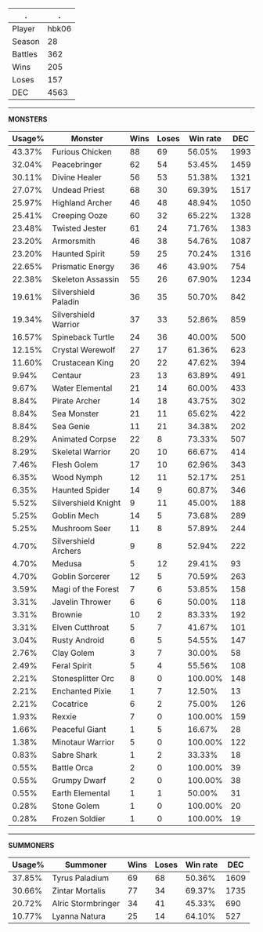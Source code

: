 .|.
|-|-
Player|hbk06
Season|28
Battles|362
Wins|205
Loses|157
DEC|4563

---
**MONSTERS**

Usage%|Monster|Wins|Loses|Win rate|DEC|
-|-|-|-|-|-|
43.37%|Furious Chicken|88|69|56.05%|1993|
32.04%|Peacebringer|62|54|53.45%|1459|
30.11%|Divine Healer|56|53|51.38%|1321|
27.07%|Undead Priest|68|30|69.39%|1517|
25.97%|Highland Archer|46|48|48.94%|1050|
25.41%|Creeping Ooze|60|32|65.22%|1328|
23.48%|Twisted Jester|61|24|71.76%|1383|
23.20%|Armorsmith|46|38|54.76%|1087|
23.20%|Haunted Spirit|59|25|70.24%|1316|
22.65%|Prismatic Energy|36|46|43.90%|754|
22.38%|Skeleton Assassin|55|26|67.90%|1234|
19.61%|Silvershield Paladin|36|35|50.70%|842|
19.34%|Silvershield Warrior|37|33|52.86%|859|
16.57%|Spineback Turtle|24|36|40.00%|500|
12.15%|Crystal Werewolf|27|17|61.36%|623|
11.60%|Crustacean King|20|22|47.62%|394|
9.94%|Centaur|23|13|63.89%|491|
9.67%|Water Elemental|21|14|60.00%|433|
8.84%|Pirate Archer|14|18|43.75%|302|
8.84%|Sea Monster|21|11|65.62%|422|
8.84%|Sea Genie|11|21|34.38%|202|
8.29%|Animated Corpse|22|8|73.33%|507|
8.29%|Skeletal Warrior|20|10|66.67%|414|
7.46%|Flesh Golem|17|10|62.96%|343|
6.35%|Wood Nymph|12|11|52.17%|251|
6.35%|Haunted Spider|14|9|60.87%|346|
5.52%|Silvershield Knight|9|11|45.00%|188|
5.25%|Goblin Mech|14|5|73.68%|289|
5.25%|Mushroom Seer|11|8|57.89%|244|
4.70%|Silvershield Archers|9|8|52.94%|222|
4.70%|Medusa|5|12|29.41%|93|
4.70%|Goblin Sorcerer|12|5|70.59%|263|
3.59%|Magi of the Forest|7|6|53.85%|158|
3.31%|Javelin Thrower|6|6|50.00%|118|
3.31%|Brownie|10|2|83.33%|192|
3.31%|Elven Cutthroat|5|7|41.67%|101|
3.04%|Rusty Android|6|5|54.55%|147|
2.76%|Clay Golem|3|7|30.00%|58|
2.49%|Feral Spirit|5|4|55.56%|108|
2.21%|Stonesplitter Orc|8|0|100.00%|148|
2.21%|Enchanted Pixie|1|7|12.50%|13|
2.21%|Cocatrice|6|2|75.00%|126|
1.93%|Rexxie|7|0|100.00%|159|
1.66%|Peaceful Giant|1|5|16.67%|28|
1.38%|Minotaur Warrior|5|0|100.00%|122|
0.83%|Sabre Shark|1|2|33.33%|18|
0.55%|Battle Orca|2|0|100.00%|39|
0.55%|Grumpy Dwarf|2|0|100.00%|38|
0.55%|Earth Elemental|1|1|50.00%|31|
0.28%|Stone Golem|1|0|100.00%|20|
0.28%|Frozen Soldier|1|0|100.00%|19|

---
**SUMMONERS**

Usage%|Summoner|Wins|Loses|Win rate|DEC|
-|-|-|-|-|-|
37.85%|Tyrus Paladium|69|68|50.36%|1609|
30.66%|Zintar Mortalis|77|34|69.37%|1735|
20.72%|Alric Stormbringer|34|41|45.33%|690|
10.77%|Lyanna Natura|25|14|64.10%|527|
